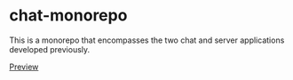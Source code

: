 # chat-monorepo
This is a monorepo that encompasses the two chat and server applications developed previously.

[Preview](https://chat-monorepo.onrender.com)
